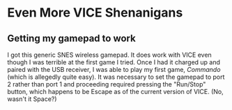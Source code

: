 # Even More VICE Shenanigans
## Getting my gamepad to work

I got this generic SNES wireless gamepad. It does work with VICE even though I
was terrible at the first game I tried. Once I had it charged up and paired
with the USB receiver, I was able to play my first game, *Commando* (which is
allegedly quite easy). It was necessary to set the gamepad to port 2 rather
than port 1 and proceeding required pressing the "Run/Stop" button, which
happens to be Escape as of the current version of VICE. (No, wasn't it Space?)
